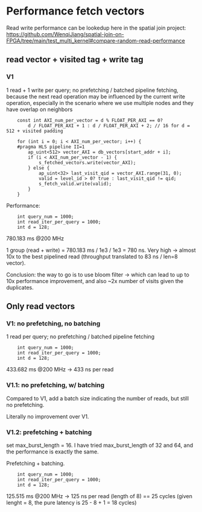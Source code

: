 # Performance fetch vectors

Read write performance can be lookedup here in the spatial join project: https://github.com/WenqiJiang/spatial-join-on-FPGA/tree/main/test_multi_kernel#compare-random-read-performance 

## read vector + visited tag + write tag

### V1

1 read + 1 write per query; no prefetching / batched pipeline fetching, because the next read operation may be influenced by the current write operation, especially in the scenario where we use multiple nodes and they have overlap on neighbors

```
	const int AXI_num_per_vector = d % FLOAT_PER_AXI == 0? 
		d / FLOAT_PER_AXI + 1 : d / FLOAT_PER_AXI + 2; // 16 for d = 512 + visited padding

	for (int i = 0; i < AXI_num_per_vector; i++) {
	#pragma HLS pipeline II=1
		ap_uint<512> vector_AXI = db_vectors[start_addr + i];
		if (i < AXI_num_per_vector - 1) {
			s_fetched_vectors.write(vector_AXI);
		} else {
			ap_uint<32> last_visit_qid = vector_AXI.range(31, 0);
			valid = level_id > 0? true : last_visit_qid != qid;
			s_fetch_valid.write(valid);
		}
	}
```

Performance:

```
    int query_num = 1000;
	int read_iter_per_query = 1000;
	int d = 128;
```

780.183 ms @200 MHz

1 group (read + write) = 780.183 ms / 1e3 / 1e3 = 780 ns. Very high -> almost 10x to the best pipelined read (throughput translated to 83 ns / len=8 vector).

Conclusion: the way to go is to use bloom filter -> which can lead to up to 10x performance improvement, and also ~2x number of visits given the duplicates. 


## Only read vectors

### V1: no prefetching, no batching

1 read per query; no prefetching / batched pipeline fetching

```
    int query_num = 1000;
	int read_iter_per_query = 1000;
	int d = 128;
```

433.682 ms @200 MHz -> 433 ns per read


### V1.1: no prefetching, w/ batching

Compared to V1, add a batch size indicating the number of reads, but still no prefetching. 

Literally no improvement over V1.


### V1.2: prefetching + batching

set max_burst_length = 16. I have tried max_burst_length of 32 and 64, and the performance is exactly the same.

Prefetching + batching.
```
    int query_num = 1000;
	int read_iter_per_query = 1000;
	int d = 128;
```

125.515 ms @200 MHz -> 125 ns per read (length of 8) == 25 cycles (given lenght = 8, the pure latency is 25 - 8 + 1 = 18 cycles)
